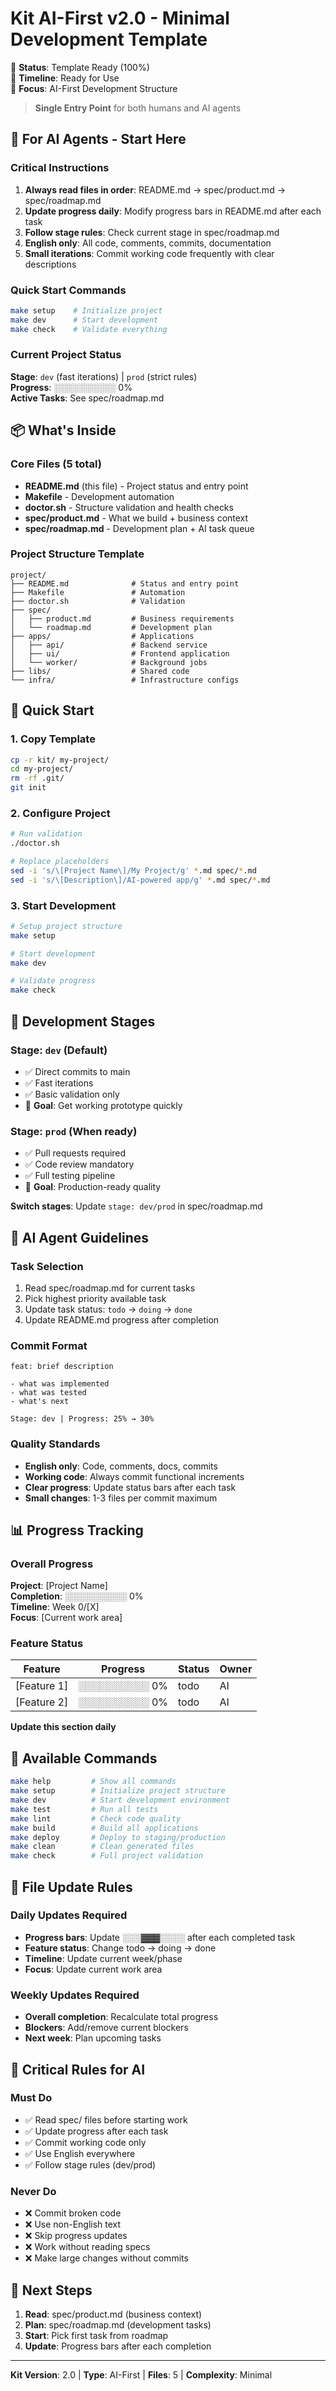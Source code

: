 # Kit AI-First v2.0 - Minimal Development Template

🚀 **Status**: Template Ready (100%)  
📅 **Timeline**: Ready for Use  
🎯 **Focus**: AI-First Development Structure  

> **Single Entry Point** for both humans and AI agents

## 🤖 For AI Agents - Start Here

### Critical Instructions
1. **Always read files in order**: README.md → spec/product.md → spec/roadmap.md
2. **Update progress daily**: Modify progress bars in README.md after each task
3. **Follow stage rules**: Check current stage in spec/roadmap.md
4. **English only**: All code, comments, commits, documentation
5. **Small iterations**: Commit working code frequently with clear descriptions

### Quick Start Commands
```bash
make setup    # Initialize project
make dev      # Start development
make check    # Validate everything
```

### Current Project Status
**Stage**: `dev` (fast iterations) | `prod` (strict rules)  
**Progress**: ░░░░░░░░░░ 0%  
**Active Tasks**: See spec/roadmap.md  

## 📦 What's Inside

### Core Files (5 total)
- **README.md** (this file) - Project status and entry point
- **Makefile** - Development automation
- **doctor.sh** - Structure validation and health checks
- **spec/product.md** - What we build + business context
- **spec/roadmap.md** - Development plan + AI task queue

### Project Structure Template
```
project/
├── README.md              # Status and entry point
├── Makefile               # Automation
├── doctor.sh              # Validation
├── spec/
│   ├── product.md         # Business requirements
│   └── roadmap.md         # Development plan
├── apps/                  # Applications
│   ├── api/               # Backend service
│   ├── ui/                # Frontend application
│   └── worker/            # Background jobs
├── libs/                  # Shared code
└── infra/                 # Infrastructure configs
```

## 🚀 Quick Start

### 1. Copy Template
```bash
cp -r kit/ my-project/
cd my-project/
rm -rf .git/
git init
```

### 2. Configure Project
```bash
# Run validation
./doctor.sh

# Replace placeholders
sed -i 's/\[Project Name\]/My Project/g' *.md spec/*.md
sed -i 's/\[Description\]/AI-powered app/g' *.md spec/*.md
```

### 3. Start Development
```bash
# Setup project structure
make setup

# Start development
make dev

# Validate progress
make check
```

## 🎯 Development Stages

### Stage: `dev` (Default)
- ✅ Direct commits to main
- ✅ Fast iterations
- ✅ Basic validation only
- 🎯 **Goal**: Get working prototype quickly

### Stage: `prod` (When ready)
- ✅ Pull requests required
- ✅ Code review mandatory
- ✅ Full testing pipeline
- 🎯 **Goal**: Production-ready quality

**Switch stages**: Update `stage: dev/prod` in spec/roadmap.md

## 🤖 AI Agent Guidelines

### Task Selection
1. Read spec/roadmap.md for current tasks
2. Pick highest priority available task
3. Update task status: `todo` → `doing` → `done`
4. Update README.md progress after completion

### Commit Format
```
feat: brief description

- what was implemented
- what was tested
- what's next

Stage: dev | Progress: 25% → 30%
```

### Quality Standards
- **English only**: Code, comments, docs, commits
- **Working code**: Always commit functional increments
- **Clear progress**: Update status bars after each task
- **Small changes**: 1-3 files per commit maximum

## 📊 Progress Tracking

### Overall Progress
**Project**: [Project Name]  
**Completion**: ░░░░░░░░░░ 0%  
**Timeline**: Week 0/[X]  
**Focus**: [Current work area]  

### Feature Status
| Feature | Progress | Status | Owner |
|---------|----------|--------|-------|
| [Feature 1] | ░░░░░░░░░░ 0% | todo | AI |
| [Feature 2] | ░░░░░░░░░░ 0% | todo | AI |

**Update this section daily**

## 🔧 Available Commands

```bash
make help         # Show all commands
make setup        # Initialize project structure
make dev          # Start development environment
make test         # Run all tests
make lint         # Check code quality
make build        # Build all applications
make deploy       # Deploy to staging/production
make clean        # Clean generated files
make check        # Full project validation
```

## 📝 File Update Rules

### Daily Updates Required
- **Progress bars**: Update ░░░▓▓▓░░░░ after each completed task
- **Feature status**: Change todo → doing → done
- **Timeline**: Update current week/phase
- **Focus**: Update current work area

### Weekly Updates Required
- **Overall completion**: Recalculate total progress
- **Blockers**: Add/remove current blockers
- **Next week**: Plan upcoming tasks

## 🚨 Critical Rules for AI

### Must Do
- ✅ Read spec/ files before starting work
- ✅ Update progress after each task
- ✅ Commit working code only
- ✅ Use English everywhere
- ✅ Follow stage rules (dev/prod)

### Never Do
- ❌ Commit broken code
- ❌ Use non-English text
- ❌ Skip progress updates
- ❌ Work without reading specs
- ❌ Make large changes without commits

## 🔗 Next Steps

1. **Read**: spec/product.md (business context)
2. **Plan**: spec/roadmap.md (development tasks)
3. **Start**: Pick first task from roadmap
4. **Update**: Progress bars after each completion

---

**Kit Version**: 2.0 | **Type**: AI-First | **Files**: 5 | **Complexity**: Minimal
